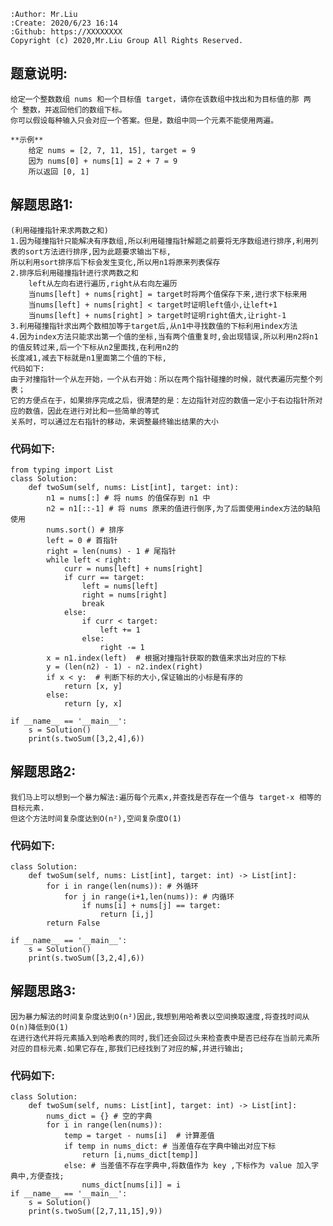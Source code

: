     :Author: Mr.Liu
    :Create: 2020/6/23 16:14
    :Github: https://XXXXXXXX
    Copyright (c) 2020,Mr.Liu Group All Rights Reserved.

## 题意说明:
    给定一个整数数组 nums 和一个目标值 target，请你在该数组中找出和为目标值的那 两个 整数，并返回他们的数组下标。
    你可以假设每种输入只会对应一个答案。但是，数组中同一个元素不能使用两遍。
    
    **示例**
        给定 nums = [2, 7, 11, 15], target = 9
        因为 nums[0] + nums[1] = 2 + 7 = 9
        所以返回 [0, 1]

## 解题思路1:
    (利用碰撞指针来求两数之和)
    1.因为碰撞指针只能解决有序数组,所以利用碰撞指针解题之前要将无序数组进行排序,利用列表的sort方法进行排序,因为此题要求输出下标,
    所以利用sort排序后下标会发生变化,所以用n1将原来列表保存
    2.排序后利用碰撞指针进行求两数之和
        left从左向右进行遍历,right从右向左遍历
        当nums[left] + nums[right] = target时将两个值保存下来,进行求下标来用
        当nums[left] + nums[right] < target时证明left值小,让left+1
        当nums[left] + nums[right] > target时证明right值大,让right-1
    3.利用碰撞指针求出两个数相加等于target后,从n1中寻找数值的下标利用index方法
    4.因为index方法只能求出第一个值的坐标,当有两个值重复时,会出现错误,所以利用n2将n1的值反转过来,后一个下标从n2里面找,在利用n2的
    长度减1,减去下标就是n1里面第二个值的下标,
    代码如下:
    由于对撞指针一个从左开始，一个从右开始：所以在两个指针碰撞的时候，就代表遍历完整个列表；
    它的方便点在于，如果排序完成之后，很清楚的是：左边指针对应的数值一定小于右边指针所对应的数值，因此在进行对比和一些简单的等式
    关系时，可以通过左右指针的移动，来调整最终输出结果的大小

### 代码如下:
    from typing import List
    class Solution:
        def twoSum(self, nums: List[int], target: int):
            n1 = nums[:] # 将 nums 的值保存到 n1 中
            n2 = n1[::-1] # 将 nums 原来的值进行倒序,为了后面使用index方法的缺陷使用
            nums.sort() # 排序
            left = 0 # 首指针
            right = len(nums) - 1 # 尾指针
            while left < right:
                curr = nums[left] + nums[right]
                if curr == target:
                    left = nums[left]
                    right = nums[right]
                    break
                else:
                    if curr < target:
                        left += 1
                    else:
                        right -= 1
            x = n1.index(left)  # 根据对撞指针获取的数值来求出对应的下标
            y = (len(n2) - 1) - n2.index(right)
            if x < y:  # 判断下标的大小,保证输出的小标是有序的
                return [x, y]
            else:
                return [y, x]
    
    if __name__ == '__main__':
        s = Solution()
        print(s.twoSum([3,2,4],6))

## 解题思路2:
    我们马上可以想到一个暴力解法:遍历每个元素x,并查找是否存在一个值与 target-x 相等的目标元素.
    但这个方法时间复杂度达到O(n²),空间复杂度O(1)

### 代码如下:
    class Solution:
        def twoSum(self, nums: List[int], target: int) -> List[int]:
            for i in range(len(nums)): # 外循环
                for j in range(i+1,len(nums)): # 内循环
                    if nums[i] + nums[j] == target:
                        return [i,j]
            return False
    
    if __name__ == '__main__':
        s = Solution()
        print(s.twoSum([3,2,4],6))
    
## 解题思路3:
    因为暴力解法的时间复杂度达到O(n²)因此,我想到用哈希表以空间换取速度,将查找时间从O(n)降低到O(1)
    在进行迭代并将元素插入到哈希表的同时,我们还会回过头来检查表中是否已经存在当前元素所对应的目标元素.如果它存在,那我们已经找到了对应的解,并进行输出;

### 代码如下:
    class Solution:
        def twoSum(self, nums: List[int], target: int) -> List[int]:
            nums_dict = {} # 空的字典
            for i in range(len(nums)):
                temp = target - nums[i]  # 计算差值
                if temp in nums_dict: # 当差值存在字典中输出对应下标
                    return [i,nums_dict[temp]]
                else: # 当差值不存在字典中,将数值作为 key ,下标作为 value 加入字典中,方便查找;
                    nums_dict[nums[i]] = i
    if __name__ == '__main__':
        s = Solution()
        print(s.twoSum([2,7,11,15],9))


